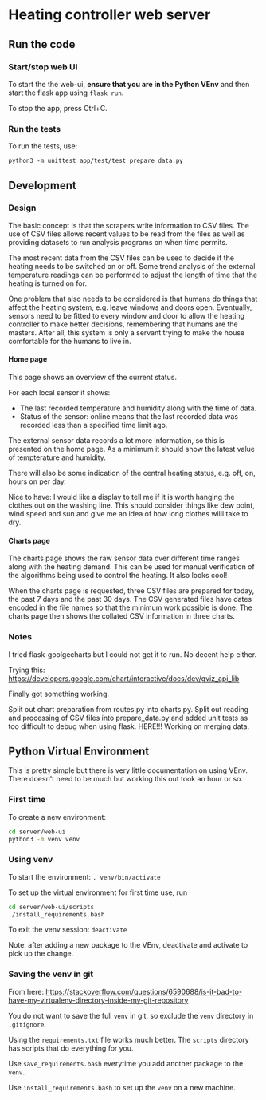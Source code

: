 # Heating controller web server

## Run the code

### Start/stop web UI

To start the the web-ui, __ensure that you are in the Python VEnv__ and then
start the flask app using `flask run`.

To stop the app, press Ctrl+C.

### Run the tests

To run the tests, use:

```text
python3 -m unittest app/test/test_prepare_data.py
```

## Development

### Design

The basic concept is that the scrapers write information to CSV files.  The use
of CSV files allows recent values to be read from the files as well as providing
datasets to run analysis programs on when time permits.

The most recent data from the CSV files can be used to decide if the heating
needs to be switched on or off.  Some trend analysis of the external temperature
readings can be performed to adjust the length of time that the heating is
turned on for.

One problem that also needs to be considered is that humans do things that
affect the heating system, e.g. leave windows and doors open.  Eventually,
sensors need to be fitted to every window and door to allow the heating
controller to make better decisions, remembering that humans are the masters.
After all, this system is only a servant trying to make the house comfortable
for the humans to live in.

#### Home page

This page shows an overview of the current status.

For each local sensor it shows:

* The last recorded temperature and humidity along with the time of data.
* Status of the sensor: online means that the last recorded data was recorded
less than a specified time limit ago.

The external sensor data records a lot more information, so this is presented
on the home page.  As a minimum it should show the latest value of tempterature
and humidity.

There will also be some indication of the central heating status, e.g.
off, on, hours on per day.

Nice to have: I would like a display to tell me if it is worth hanging the
clothes out on the washing line.  This should consider things like dew point,
wind speed and sun and give me an idea of how long clothes willl take to dry.

#### Charts page

The charts page shows the raw sensor data over different time ranges along with
the heating demand.  This can be used for manual verification of the algorithms
being used to control the heating.  It also looks cool!

When the charts page is requested, three CSV files are prepared for today, the
past 7 days and the past 30 days.  The CSV generated files have dates encoded
in the file names so that the minimum work possible is done.  The charts
page then shows the collated CSV information in three charts.

### Notes

I tried flask-goolgecharts but I could not get it to run.  No decent help
either.

Trying this:
<https://developers.google.com/chart/interactive/docs/dev/gviz_api_lib>

Finally got something working.

Split out chart preparation from routes.py into charts.py.
Split out reading and processing of CSV files into prepare_data.py and added
unit tests as too difficult to debug when using flask.
HERE!!! Working on merging data.

## Python Virtual Environment

This is pretty simple but there is very little documentation on using VEnv.
There doesn't need to be much but working this out took an hour or so.

### First time

To create a new environment:

```bash
cd server/web-ui
python3 -m venv venv
```

### Using venv

To start the environment: `. venv/bin/activate`

To set up the virtual environment for first time use, run

```bash
cd server/web-ui/scripts
./install_requirements.bash
```

To exit the venv session: `deactivate`

Note: after adding a new package to the VEnv, deactivate and activate to pick up
the change.

### Saving the venv in git

From here:
<https://stackoverflow.com/questions/6590688/is-it-bad-to-have-my-virtualenv-directory-inside-my-git-repository>

You do not want to save the full `venv` in git, so exclude the `venv` directory
in `.gitignore`.

Using the `requirements.txt` file works much better. The `scripts` directory
has scripts that do everything for you.

Use `save_requirements.bash` everytime you add another package to the `venv`.

Use `install_requirements.bash` to set up the `venv` on a new machine.
